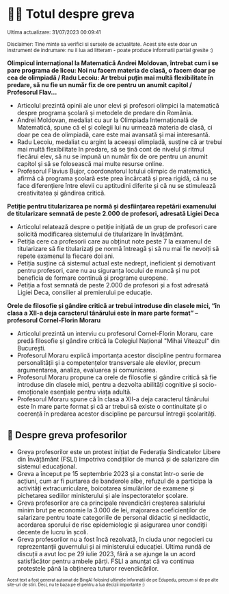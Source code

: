 # 👩‍🏫 Totul despre greva
<sub>Ultima actualizare: 31/07/2023 00:09:41</sub>

<sub>Disclaimer: Tine minte sa verifici si sursele de actualitate. Acest site este doar un instrument de indrumare: nu il lua ad litteram - poate produce informatii partial gresite :)</sub>

**Olimpicul internațional la Matematică Andrei Moldovan, întrebat cum i se pare programa de liceu: Noi nu facem materia de clasă, o facem doar pe cea de olimpiadă / Radu Lecoiu: Ar trebui puțin mai multă flexibilitate în predare, să nu fie un număr fix de ore pentru un anumit capitol / Profesorul Flav...**

- Articolul prezintă opinii ale unor elevi și profesori olimpici la matematică despre programa școlară și metodele de predare din România.
- Andrei Moldovan, medaliat cu aur la Olimpiada Internațională de Matematică, spune că el și colegii lui nu urmează materia de clasă, ci doar pe cea de olimpiadă, care este mai avansată și mai interesantă.
- Radu Lecoiu, medaliat cu argint la aceeași olimpiadă, susține că ar trebui mai multă flexibilitate în predare, să se țină cont de nivelul și ritmul fiecărui elev, să nu se impună un număr fix de ore pentru un anumit capitol și să se folosească mai multe resurse online.
- Profesorul Flavius Bujor, coordonatorul lotului olimpic de matematică, afirmă că programa școlară este prea încărcată și prea rigidă, că nu se face diferențiere între elevii cu aptitudini diferite și că nu se stimulează creativitatea și gândirea critică.

**Petiție pentru titularizarea pe normă și desființarea repetării examenului de titularizare semnată de peste 2.000 de profesori, adresată Ligiei Deca**

- Articolul relatează despre o petiție inițiată de un grup de profesori care solicită modificarea sistemului de titularizare în învățământ.
- Petiția cere ca profesorii care au obținut note peste 7 la examenul de titularizare să fie titularizați pe normă întreagă și să nu mai fie nevoiți să repete examenul la fiecare doi ani.
- Petiția susține că sistemul actual este nedrept, ineficient și demotivant pentru profesori, care nu au siguranța locului de muncă și nu pot beneficia de formare continuă și programe europene.
- Petiția a fost semnată de peste 2.000 de profesori și a fost adresată Ligiei Deca, consilier al premierului pe educație.

**Orele de filosofie și gândire critică ar trebui introduse din clasele mici, “în clasa a XII-a deja caracterul tânărului este în mare parte format” – profesorul Cornel-Florin Moraru**

- Articolul prezintă un interviu cu profesorul Cornel-Florin Moraru, care predă filosofie și gândire critică la Colegiul Național "Mihai Viteazul" din București.
- Profesorul Moraru explică importanța acestor discipline pentru formarea personalității și a competențelor transversale ale elevilor, precum argumentarea, analiza, evaluarea și comunicarea.
- Profesorul Moraru propune ca orele de filosofie și gândire critică să fie introduse din clasele mici, pentru a dezvolta abilități cognitive și socio-emoționale esențiale pentru viața adultă.
- Profesorul Moraru spune că în clasa a XII-a deja caracterul tânărului este în mare parte format și că ar trebui să existe o continuitate și o coerență în predarea acestor discipline pe parcursul întregii școlarități.

## 🏫 Despre greva profesorilor

- Greva profesorilor este un protest inițiat de Federația Sindicatelor Libere din Învățământ (FSLI) împotriva condițiilor de muncă și de salarizare din sistemul educațional.
- Greva a început pe 15 septembrie 2023 și a constat într-o serie de acțiuni, cum ar fi purtarea de banderole albe, refuzul de a participa la activități extracurriculare, boicotarea simulărilor de examene și pichetarea sediilor ministerului și ale inspectoratelor școlare.
- Greva profesorilor are ca principale revendicări creșterea salariului minim brut pe economie la 3.000 de lei, majorarea coeficienților de salarizare pentru toate categoriile de personal didactic și nedidactic, acordarea sporului de risc epidemiologic și asigurarea unor condiții decente de lucru în școli.
- Greva profesorilor nu a fost încă rezolvată, în ciuda unor negocieri cu reprezentanții guvernului și ai ministerului educației. Ultima rundă de discuții a avut loc pe 29 iulie 2023, fără a se ajunge la un acord satisfăcător pentru ambele părți. FSLI a anunțat că va continua protestele până la obținerea tuturor revendicărilor.


<sub><sub>Acest text a fost generat automat de BingAI folosind ultimele informatii de pe Edupedu, precum si de pe alte site-uri de stiri. Deci, nu te baza pe el pentru a lua decizii importante :)</sub></sub>